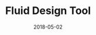 ---
layout: post
title: "Fluid Design Tool"
tile-name: "Fluid Design Tool"
thumbnail: "fluid.png"
banner: New
date: 2018-05-02
external-link: http://fluiddesign.rehanbutt.com
tags: design app tool voice screen multi-platform
---